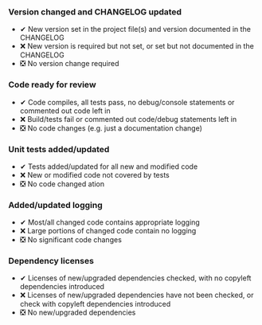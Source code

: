 ### Version changed and CHANGELOG updated
- ✔ New version set in the project file(s) and version documented in the CHANGELOG
- ❌ New version is required but not set, or set but not documented in the CHANGELOG
- ❎ No version change required

### Code ready for review
- ✔ Code compiles, all tests pass, no debug/console statements or commented out code left in
- ❌ Build/tests fail or commented out code/debug statements left in
- ❎ No code changes (e.g. just a documentation change)

### Unit tests added/updated
- ✔ Tests added/updated for all new and modified code
- ❌ New or modified code not covered by tests
- ❎ No code changed
ation

### Added/updated logging
- ✔ Most/all changed code contains appropriate logging
- ❌ Large portions of changed code contain no logging
- ❎ No significant code changes

### Dependency licenses
- ✔ Licenses of new/upgraded dependencies checked, with no copyleft dependencies introduced
- ❌ Licenses of new/upgraded dependencies have not been checked, or check with copyleft dependencies introduced
- ❎ No new/upgraded dependencies